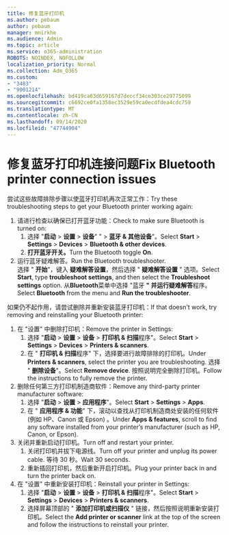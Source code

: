 ```yaml
---
title: 修复蓝牙打印机
ms.author: pebaum
author: pebaum
manager: mnirkhe
ms.audience: Admin
ms.topic: article
ms.service: o365-administration
ROBOTS: NOINDEX, NOFOLLOW
localization_priority: Normal
ms.collection: Adm_O365
ms.custom:
- "3483"
- "9001214"
ms.openlocfilehash: bd419ca63d659167d7deccf34ce303ce29775099
ms.sourcegitcommit: c6692ce0fa1358ec3529e59ca0ecdfdea4cdc759
ms.translationtype: MT
ms.contentlocale: zh-CN
ms.lasthandoff: 09/14/2020
ms.locfileid: "47744904"
---
```

# <a name="fix-bluetooth-printer-connection-issues"></a><span data-ttu-id="90602-102">修复蓝牙打印机连接问题</span><span class="sxs-lookup"><span data-stu-id="90602-102">Fix Bluetooth printer connection issues</span></span>

<span data-ttu-id="90602-103">尝试这些故障排除步骤以使蓝牙打印机再次正常工作：</span><span class="sxs-lookup"><span data-stu-id="90602-103">Try these troubleshooting steps to get your Bluetooth printer working again:</span></span>


1. <span data-ttu-id="90602-104">请进行检查以确保已打开蓝牙功能：</span><span class="sxs-lookup"><span data-stu-id="90602-104">Check to make sure Bluetooth is turned on:</span></span>
    1. <span data-ttu-id="90602-105">选择 "**启动**  >  **设置**  >  **设备**" "  >  **蓝牙 & 其他设备**"。</span><span class="sxs-lookup"><span data-stu-id="90602-105">Select **Start** > **Settings** > **Devices** > **Bluetooth & other devices**.</span></span>
    2. <span data-ttu-id="90602-106">**打开蓝牙开关。**</span><span class="sxs-lookup"><span data-stu-id="90602-106">Turn the Bluetooth toggle **On**.</span></span>
2. <span data-ttu-id="90602-107">运行蓝牙疑难解答。</span><span class="sxs-lookup"><span data-stu-id="90602-107">Run the Bluetooth troubleshooter.</span></span> <br>
    <span data-ttu-id="90602-108">选择 " **开始**"，键入 **疑难解答设置**，然后选择 " **疑难解答设置** " 选项。</span><span class="sxs-lookup"><span data-stu-id="90602-108">Select **Start**, type **troubleshoot settings**, and then select the **Troubleshoot settings** option.</span></span> <span data-ttu-id="90602-109">从**Bluetooth**菜单中选择 "蓝牙 **" 并运行疑难解答**程序。</span><span class="sxs-lookup"><span data-stu-id="90602-109">Select **Bluetooth** from the menu and **Run the troubleshooter**.</span></span>

<span data-ttu-id="90602-110">如果仍不起作用，请尝试删除并重新安装蓝牙打印机：</span><span class="sxs-lookup"><span data-stu-id="90602-110">If that doesn't work, try removing and reinstalling your Bluetooth printer:</span></span>

1. <span data-ttu-id="90602-111">在 "设置" 中删除打印机：</span><span class="sxs-lookup"><span data-stu-id="90602-111">Remove the printer in Settings:</span></span>
    1. <span data-ttu-id="90602-112">选择 "**启动**  >  **设置**  >  **设备**  >  **打印机 & 扫描**程序"。</span><span class="sxs-lookup"><span data-stu-id="90602-112">Select **Start** > **Settings** > **Devices** > **Printers & scanners**.</span></span>
    2. <span data-ttu-id="90602-113">在 " **打印机 & 扫描**程序" 下，选择要进行故障排除的打印机。</span><span class="sxs-lookup"><span data-stu-id="90602-113">Under **Printers & scanners**, select the printer you are troubleshooting.</span></span> <span data-ttu-id="90602-114">选择 " **删除设备**"。</span><span class="sxs-lookup"><span data-stu-id="90602-114">Select **Remove device**.</span></span> <span data-ttu-id="90602-115">按照说明完全删除打印机。</span><span class="sxs-lookup"><span data-stu-id="90602-115">Follow the instructions to fully remove the printer.</span></span>
2. <span data-ttu-id="90602-116">删除任何第三方打印机制造商软件：</span><span class="sxs-lookup"><span data-stu-id="90602-116">Remove any third-party printer manufacturer software:</span></span>
    1. <span data-ttu-id="90602-117">选择 "**启动**  >  **设置**  >  **应用程序**"。</span><span class="sxs-lookup"><span data-stu-id="90602-117">Select **Start** > **Settings** > **Apps**.</span></span>
    2. <span data-ttu-id="90602-118">在 " **应用程序 & 功能**" 下，滚动以查找从打印机制造商处安装的任何软件 (例如 HP、Canon 或 Epson) 。</span><span class="sxs-lookup"><span data-stu-id="90602-118">Under **Apps & features**, scroll to find any software installed from your printer’s manufacturer (such as HP, Canon, or Epson).</span></span>
3. <span data-ttu-id="90602-119">关闭并重新启动打印机。</span><span class="sxs-lookup"><span data-stu-id="90602-119">Turn off and restart your printer.</span></span>
   1. <span data-ttu-id="90602-120">关闭打印机并拔下电源线。</span><span class="sxs-lookup"><span data-stu-id="90602-120">Turn off your printer and unplug its power cable.</span></span> <span data-ttu-id="90602-121">等待 30 秒。</span><span class="sxs-lookup"><span data-stu-id="90602-121">Wait 30 seconds.</span></span> 
   2. <span data-ttu-id="90602-122">重新插回打印机，然后重新开启打印机。</span><span class="sxs-lookup"><span data-stu-id="90602-122">Plug your printer back in and turn the printer back on.</span></span>
4. <span data-ttu-id="90602-123">在 "设置" 中重新安装打印机：</span><span class="sxs-lookup"><span data-stu-id="90602-123">Reinstall your printer in Settings:</span></span>
    1. <span data-ttu-id="90602-124">选择 "**启动**  >  **设置**  >  **设备**  >  **打印机 & 扫描**程序"。</span><span class="sxs-lookup"><span data-stu-id="90602-124">Select **Start** > **Settings** > **Devices** > **Printers & scanners**.</span></span>
    2. <span data-ttu-id="90602-125">选择屏幕顶部的 " **添加打印机或扫描仪** " 链接，然后按照说明重新安装打印机。</span><span class="sxs-lookup"><span data-stu-id="90602-125">Select the **Add printer or scanner** link at the top of the screen and follow the instructions to reinstall your printer.</span></span>
